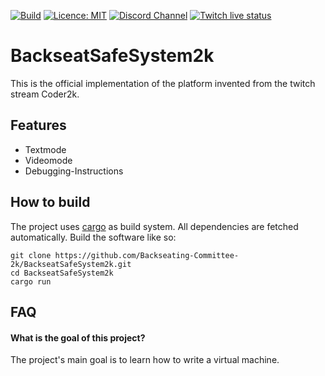[![Build](https://github.com/Backseating-Committee-2k/BackseatSafeSystem2k/actions/workflows/rust.yml/badge.svg)]([https://github.com/Backseating-Committee-2k/Seatbelt/actions/workflows/cmake.yml](https://github.com/Backseating-Committee-2k/BackseatSafeSystem2k/actions/workflows/rust.yml))
[![Licence: MIT](https://img.shields.io/github/license/Backseating-Committee-2k/BackseatSafeSystem2k)](https://github.com/Backseating-Committee-2k/BackseatSafeSystem2k/blob/main/LICENSE)
[![Discord Channel](https://img.shields.io/discord/834834066008309800?style=social)](https://discord.gg/WygnW2wZj3)
[![Twitch live status](https://img.shields.io/twitch/status/coder2k?style=social)](https://twitch.tv/coder2k)

# BackseatSafeSystem2k

This is the official implementation of the platform invented from the twitch stream Coder2k.

## Features

- Textmode
- Videomode
- Debugging-Instructions

## How to build

The project uses [cargo]([https://cmake.org/](https://crates.io)) as build system. All dependencies are fetched automatically. Build the
software like so:

```
git clone https://github.com/Backseating-Committee-2k/BackseatSafeSystem2k.git
cd BackseatSafeSystem2k
cargo run
```

## FAQ

#### What is the goal of this project?

The project's main goal is to learn how to write a virtual machine.

